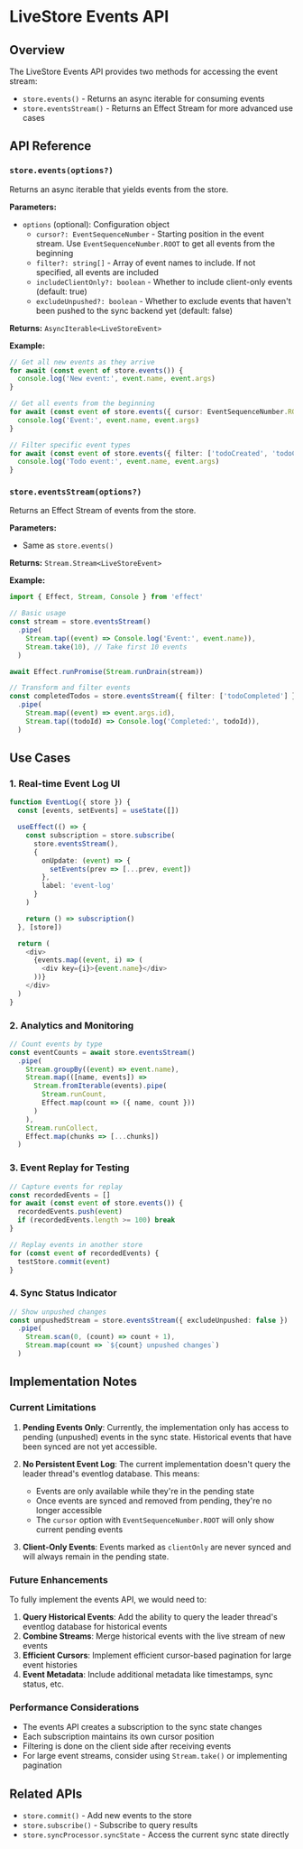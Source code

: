 # LiveStore Events API

## Overview

The LiveStore Events API provides two methods for accessing the event stream:
- `store.events()` - Returns an async iterable for consuming events
- `store.eventsStream()` - Returns an Effect Stream for more advanced use cases

## API Reference

### `store.events(options?)`

Returns an async iterable that yields events from the store.

**Parameters:**
- `options` (optional): Configuration object
  - `cursor?: EventSequenceNumber` - Starting position in the event stream. Use `EventSequenceNumber.ROOT` to get all events from the beginning
  - `filter?: string[]` - Array of event names to include. If not specified, all events are included
  - `includeClientOnly?: boolean` - Whether to include client-only events (default: true)
  - `excludeUnpushed?: boolean` - Whether to exclude events that haven't been pushed to the sync backend yet (default: false)

**Returns:** `AsyncIterable<LiveStoreEvent>`

**Example:**
```typescript
// Get all new events as they arrive
for await (const event of store.events()) {
  console.log('New event:', event.name, event.args)
}

// Get all events from the beginning
for await (const event of store.events({ cursor: EventSequenceNumber.ROOT })) {
  console.log('Event:', event.name, event.args)
}

// Filter specific event types
for await (const event of store.events({ filter: ['todoCreated', 'todoCompleted'] })) {
  console.log('Todo event:', event.name, event.args)
}
```

### `store.eventsStream(options?)`

Returns an Effect Stream of events from the store.

**Parameters:**
- Same as `store.events()`

**Returns:** `Stream.Stream<LiveStoreEvent>`

**Example:**
```typescript
import { Effect, Stream, Console } from 'effect'

// Basic usage
const stream = store.eventsStream()
  .pipe(
    Stream.tap((event) => Console.log('Event:', event.name)),
    Stream.take(10), // Take first 10 events
  )

await Effect.runPromise(Stream.runDrain(stream))

// Transform and filter events
const completedTodos = store.eventsStream({ filter: ['todoCompleted'] })
  .pipe(
    Stream.map((event) => event.args.id),
    Stream.tap((todoId) => Console.log('Completed:', todoId)),
  )
```

## Use Cases

### 1. Real-time Event Log UI

```typescript
function EventLog({ store }) {
  const [events, setEvents] = useState([])

  useEffect(() => {
    const subscription = store.subscribe(
      store.eventsStream(),
      {
        onUpdate: (event) => {
          setEvents(prev => [...prev, event])
        },
        label: 'event-log'
      }
    )

    return () => subscription()
  }, [store])

  return (
    <div>
      {events.map((event, i) => (
        <div key={i}>{event.name}</div>
      ))}
    </div>
  )
}
```

### 2. Analytics and Monitoring

```typescript
// Count events by type
const eventCounts = await store.eventsStream()
  .pipe(
    Stream.groupBy((event) => event.name),
    Stream.map(([name, events]) =>
      Stream.fromIterable(events).pipe(
        Stream.runCount,
        Effect.map(count => ({ name, count }))
      )
    ),
    Stream.runCollect,
    Effect.map(chunks => [...chunks])
  )
```

### 3. Event Replay for Testing

```typescript
// Capture events for replay
const recordedEvents = []
for await (const event of store.events()) {
  recordedEvents.push(event)
  if (recordedEvents.length >= 100) break
}

// Replay events in another store
for (const event of recordedEvents) {
  testStore.commit(event)
}
```

### 4. Sync Status Indicator

```typescript
// Show unpushed changes
const unpushedStream = store.eventsStream({ excludeUnpushed: false })
  .pipe(
    Stream.scan(0, (count) => count + 1),
    Stream.map(count => `${count} unpushed changes`)
  )
```

## Implementation Notes

### Current Limitations

1. **Pending Events Only**: Currently, the implementation only has access to pending (unpushed) events in the sync state. Historical events that have been synced are not yet accessible.

2. **No Persistent Event Log**: The current implementation doesn't query the leader thread's eventlog database. This means:
   - Events are only available while they're in the pending state
   - Once events are synced and removed from pending, they're no longer accessible
   - The `cursor` option with `EventSequenceNumber.ROOT` will only show current pending events

3. **Client-Only Events**: Events marked as `clientOnly` are never synced and will always remain in the pending state.

### Future Enhancements

To fully implement the events API, we would need to:

1. **Query Historical Events**: Add the ability to query the leader thread's eventlog database for historical events
2. **Combine Streams**: Merge historical events with the live stream of new events
3. **Efficient Cursors**: Implement efficient cursor-based pagination for large event histories
4. **Event Metadata**: Include additional metadata like timestamps, sync status, etc.

### Performance Considerations

- The events API creates a subscription to the sync state changes
- Each subscription maintains its own cursor position
- Filtering is done on the client side after receiving events
- For large event streams, consider using `Stream.take()` or implementing pagination

## Related APIs

- `store.commit()` - Add new events to the store
- `store.subscribe()` - Subscribe to query results
- `store.syncProcessor.syncState` - Access the current sync state directly